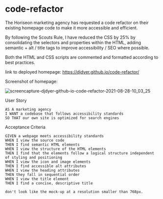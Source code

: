 # code-refactor

The Horiseon marketing agency has requested a code refactor on their existing homepage code to make it more accessible and efficient. 

By following the Scouts Rule, I have reduced the CSS by 25% by consolidating the selectors and properties within the HTML, adding semantic + alt / title tags to improve accessibility / SEO where possible. 

Both the HTML and CSS scripts are commented and formatted according to best practices.


link to deployed homepage:
https://djdyer.github.io/code-refactor/

Screenshot of homepage:

![screencapture-djdyer-github-io-code-refactor-2021-08-28-10_03_25](https://user-images.githubusercontent.com/87234607/131220487-abf55e06-fdc1-4fc3-ae6d-526554eaadb9.png)



User Story

```
AS A marketing agency
I WANT a codebase that follows accessibility standards
SO THAT our own site is optimized for search engines

```


Acceptance Criteria

```
GIVEN a webpage meets accessibility standards
WHEN I view the source code
THEN I find semantic HTML elements
WHEN I view the structure of the HTML elements
THEN I find that the elements follow a logical structure independent of styling and positioning
WHEN I view the icon and image elements
THEN I find accessible alt attributes
WHEN I view the heading attributes
THEN they fall in sequential order
WHEN I view the title element
THEN I find a concise, descriptive title

don't look like the mock-up at a resolution smaller than 768px. 



